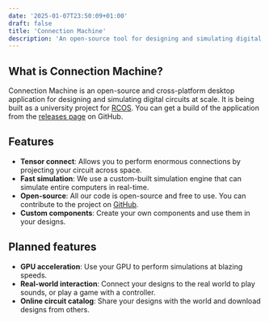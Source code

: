 ```yaml
---
date: '2025-01-07T23:50:09+01:00'
draft: false
title: 'Connection Machine'
description: 'An open-source tool for designing and simulating digital circuits at scale.'
---
```


## What is Connection Machine?

Connection Machine is an open-source and cross-platform desktop application for designing and simulating digital circuits at scale. It is being built as a university project for [RCOS](https://handbook.rcos.io/#/?id=main). You can get a build of the application from the [releases page](https://github.com/Martian-Technologies/Logic-Graph-Creator/releases/) on GitHub.

## Features

- **Tensor connect**: Allows you to perform enormous connections by projecting your circuit across space.
- **Fast simulation**: We use a custom-built simulation engine that can simulate entire computers in real-time.
- **Open-source**: All our code is open-source and free to use. You can contribute to the project on [GitHub](https://github.com/Martian-Technologies/Logic-Graph-Creator).
- **Custom components**: Create your own components and use them in your designs.

## Planned features

- **GPU acceleration**: Use your GPU to perform simulations at blazing speeds.
- **Real-world interaction**: Connect your designs to the real world to play sounds, or play a game with a controller.
- **Online circuit catalog**: Share your designs with the world and download designs from others.
